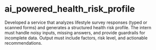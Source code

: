 # ai_powered_health_risk_profile
Developed a service that analyzes lifestyle survey responses (typed or scanned forms)  and generates a structured health risk profile. The intern must handle noisy inputs,  missing answers, and provide guardrails for incomplete data. Output must include  factors, risk level, and actionable recommendations.
